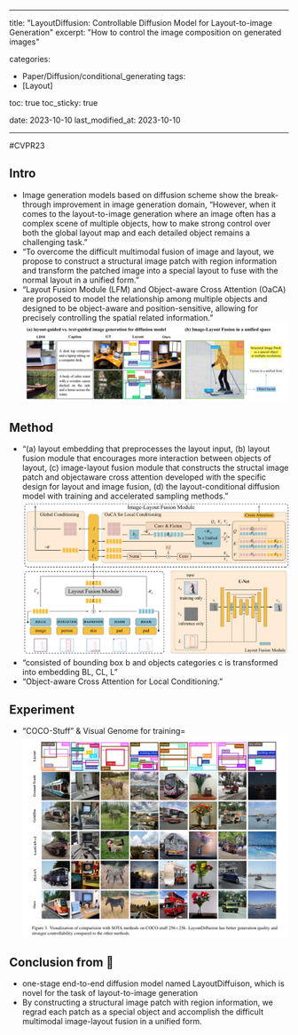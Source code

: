 
---
title:  "LayoutDiffusion: Controllable Diffusion Model for Layout-to-image Generation"
excerpt: "How to control the image composition on generated images"

categories:
  - Paper/Diffusion/conditional_generating
tags:
  - [Layout]

toc: true
toc_sticky: true
 
date: 2023-10-10 
last_modified_at: 2023-10-10

---
#CVPR23 

## Intro
- Image generation models based on diffusion scheme show the break-through improvement in image generation domain, “However, when it comes to the layout-to-image generation where an image often has a complex scene of multiple objects, how to make strong control over both the global layout map and each detailed object remains a challenging task.”
- “To overcome the difficult multimodal fusion of image and layout, we propose to construct a structural image patch with region information and transform the patched image into a special layout to fuse with the normal layout in a unified form.”
- “Layout Fusion Module (LFM) and Object-aware Cross Attention (OaCA) are proposed to model the relationship among multiple objects and designed to be object-aware and position-sensitive, allowing for precisely controlling the spatial related information.”
![](../Pasted%20image%2020231013221607.png)
## Method
- “(a) layout embedding that preprocesses the layout input, (b) layout fusion module that encourages more interaction between objects of layout, (c) image-layout fusion module that constructs the structal image patch and objectaware cross attention developed with the specific design for layout and image fusion, (d) the layout-conditional diffusion model with training and accelerated sampling methods.”![](../Pasted%20image%2020231013221746.png)
- “consisted of bounding box b and objects categories c is transformed into embedding BL, CL, L”
- “Object-aware Cross Attention for Local Conditioning.”



## Experiment
- “COCO-Stuff” & Visual Genome for training=
![](../스크린샷%202023-10-13%20오후%2010.19.25.png)
## Conclusion from 🦖
- one-stage end-to-end diffusion model named LayoutDiffuison, which is novel for the task of layout-to-image generation
- By constructing a structural image patch with region information, we regrad each patch as a special object and accomplish the difficult multimodal image-layout fusion in a unified form.